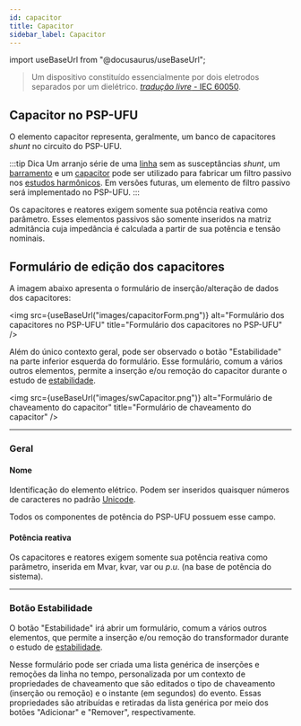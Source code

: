 ```yaml
---
id: capacitor
title: Capacitor
sidebar_label: Capacitor
---
```

import useBaseUrl from "@docusaurus/useBaseUrl";

<link rel="stylesheet" href={useBaseUrl("katex/katex.min.css")} />

>Um dispositivo constituído essencialmente por dois eletrodos separados por um dielétrico. [*tradução livre* - IEC 60050](
http://www.electropedia.org/iev/iev.nsf/display?openform&ievref=436-01-03).

## Capacitor no PSP-UFU
O elemento capacitor representa, geralmente, um banco de capacitores *shunt* no circuito do PSP-UFU.

:::tip Dica
Um arranjo série de uma [linha](line) sem as susceptâncias *shunt*, um [barramento](bus) e um [capacitor](capacitor) pode ser utilizado para fabricar um filtro passivo nos [estudos harmônicos](harmonics). Em versões futuras, um elemento de filtro passivo será implementado no PSP-UFU.
:::

Os capacitores e reatores exigem somente sua potência reativa como parâmetro. Esses elementos passivos são somente inseridos na matriz admitância cuja impedância é calculada a partir de sua potência e tensão nominais.

## Formulário de edição dos capacitores
A imagem abaixo apresenta o formulário de inserção/alteração de dados dos capacitores:

<img src={useBaseUrl("images/capacitorForm.png")} alt="Formulário dos capacitores no PSP-UFU" title="Formulário dos capacitores no PSP-UFU" />

Além do único contexto geral, pode ser observado o botão "Estabilidade" na parte inferior esquerda do formulário. Esse formulário, comum a vários outros elementos, permite a inserção e/ou remoção do capacitor durante o estudo de [estabilidade](stability).

<img src={useBaseUrl("images/swCapacitor.png")} alt="Formulário de chaveamento do capacitor" title="Formulário de chaveamento do capacitor" />

---
### Geral

#### Nome
Identificação do elemento elétrico. Podem ser inseridos quaisquer números de caracteres no padrão [Unicode](https://pt.wikipedia.org/wiki/Unicode).

Todos os componentes de potência do PSP-UFU possuem esse campo.

#### Potência reativa
Os capacitores e reatores exigem somente sua potência reativa como parâmetro, inserida em Mvar, kvar, var ou $p.u.$ (na base de potência do sistema). 

---
### Botão Estabilidade
O botão "Estabilidade" irá abrir um formulário, comum a vários outros elementos, que permite a inserção e/ou remoção do transformador durante o estudo de [estabilidade](stability).

Nesse formulário pode ser criada uma lista genérica de inserções e remoções da linha no tempo, personalizada por um contexto de propriedades de chaveamento que são editados o tipo de chaveamento (inserção ou remoção) e o instante (em segundos) do evento. Essas propriedades são atribuídas e retiradas da lista genérica por meio dos botões "Adicionar" e "Remover", respectivamente.